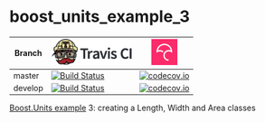 # boost_units_example_3

Branch|[![Travis CI logo](TravisCI.png)](https://travis-ci.org)|[![Codecov logo](Codecov.png)](https://www.codecov.io)
---|---|---
master|[![Build Status](https://travis-ci.org/richelbilderbeek/boost_units_example_3.svg?branch=master)](https://travis-ci.org/richelbilderbeek/boost_units_example_3)|[![codecov.io](https://codecov.io/github/richelbilderbeek/boost_units_example_3/coverage.svg?branch=master)](https://codecov.io/github/richelbilderbeek/boost_units_example_3/branch/master)
develop|[![Build Status](https://travis-ci.org/richelbilderbeek/boost_units_example_3.svg?branch=develop)](https://travis-ci.org/richelbilderbeek/boost_units_example_3)|[![codecov.io](https://codecov.io/github/richelbilderbeek/boost_units_example_3/coverage.svg?branch=develop)](https://codecov.io/github/richelbilderbeek/boost_units_example_3/branch/develop)

[Boost.Units example](http://www.github.com/richelbilderbeek/boost_units_example) 3: creating a Length, Width and Area classes
